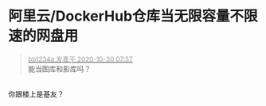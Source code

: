 # 阿里云/DockerHub仓库当无限容量不限速的网盘用


<div class="quote"><blockquote><font size="2"><a href="https://www.hostloc.com/forum.php?mod=redirect&amp;goto=findpost&amp;pid=9373278&amp;ptid=759795" target="_blank"><font color="#999999">bb1234a 发表于 2020-10-30 07:57</font></a></font><br />
能当图库和影库吗？</blockquote></div><br />
你跟楼上是基友？
